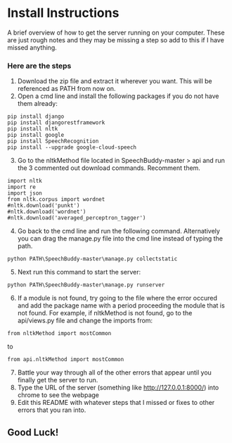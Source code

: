 # Install Instructions
A brief overview of how to get the server running on your computer. These are just rough notes and they may be missing a step so add to 
this if I have missed anything.

### Here are the steps
1. Download the zip file and extract it wherever you want. This will be referenced as PATH from now on.
2. Open a cmd line and install the following packages if you do not have them already:
```
pip install django
pip install djangorestframework
pip install nltk
pip install google
pip install SpeechRecognition
pip install --upgrade google-cloud-speech
```
3. Go to the nltkMethod file located in SpeechBuddy-master > api and run the 3 commented out download commands. Recomment them.
```
import nltk
import re
import json
from nltk.corpus import wordnet
#nltk.download('punkt')
#nltk.download('wordnet')
#nltk.download('averaged_perceptron_tagger')
```
4. Go back to the cmd line and run the following command. Alternatively you can drag the manage.py file into the cmd line 
instead of typing the path.
```
python PATH\SpeechBuddy-master\manage.py collectstatic
```
5. Next run this command to start the server:
```
python PATH\SpeechBuddy-master\manage.py runserver
```
6. If a module is not found, try going to the file where the error occured and add the package name with a period proceeding the module
that is not found. For example, if nltkMethod is not found, go to the api/views.py file and change the imports from:
```
from nltkMethod import mostCommon
```
to
```
from api.nltkMethod import mostCommon
```
7. Battle your way through all of the other errors that appear until you finally get the server to run.
8. Type the URL of the server (something like http://127.0.0.1:8000/) into chrome to see the webpage
9. Edit this README with whatever steps that I missed or fixes to other errors that you ran into.

## Good Luck!
